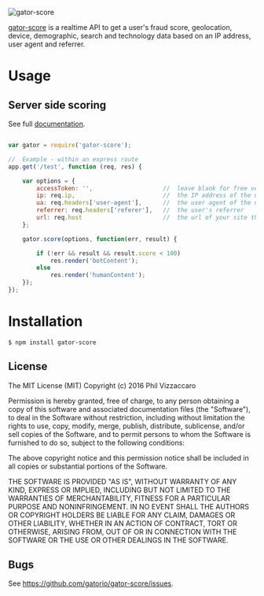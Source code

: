 ![gator-score](https://gator.io/images/logo-light-background.png "gator-score")

[gator-score](https://gator.io) is a realtime API to get a user's fraud score, geolocation, device, demographic, search and technology data based on an IP address, user
agent and referrer.

# Usage

## Server side scoring
See full [documentation](https://gator.io/developer/scoring).
```javascript

var gator = require('gator-score');

//  Example - within an express route
app.get('/test', function (req, res) {

    var options = {
        accessToken: '',                    //  leave blank for free version
        ip: req.ip,                         //  the IP address of the user
        ua: req.headers['user-agent'],      //  the user agent of the user
        referrer: req.headers['referer'],   //  the user's referrer
        url: req.host                       //  the url of your site the user is on
    };

    gator.score(options, function(err, result) {

        if (!err && result && result.score < 100) 
            res.render('botContent');
        else
            res.render('humanContent');
    });
});
```

# Installation

    $ npm install gator-score

## License

The MIT License (MIT)
Copyright (c) 2016 Phil Vizzaccaro

Permission is hereby granted, free of charge, to any person obtaining a copy of
this software and associated documentation files (the "Software"), to deal in
the Software without restriction, including without limitation the rights to
use, copy, modify, merge, publish, distribute, sublicense, and/or sell copies of
the Software, and to permit persons to whom the Software is furnished to do so,
subject to the following conditions:

The above copyright notice and this permission notice shall be included in all
copies or substantial portions of the Software.

THE SOFTWARE IS PROVIDED "AS IS", WITHOUT WARRANTY OF ANY KIND, EXPRESS OR
IMPLIED, INCLUDING BUT NOT LIMITED TO THE WARRANTIES OF MERCHANTABILITY,
FITNESS FOR A PARTICULAR PURPOSE AND NONINFRINGEMENT. IN NO EVENT SHALL THE
AUTHORS OR COPYRIGHT HOLDERS BE LIABLE FOR ANY CLAIM, DAMAGES OR OTHER
LIABILITY, WHETHER IN AN ACTION OF CONTRACT, TORT OR OTHERWISE, ARISING FROM,
OUT OF OR IN CONNECTION WITH THE SOFTWARE OR THE USE OR OTHER DEALINGS IN THE
SOFTWARE.

## Bugs

See <https://github.com/gatorio/gator-score/issues>.
